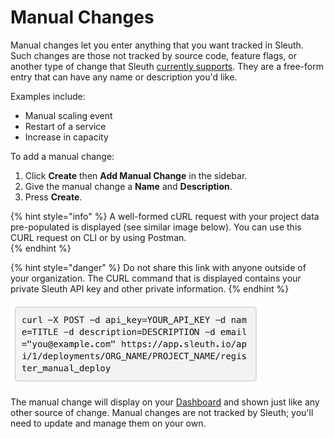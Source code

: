 # Manual Changes

Manual changes let you enter anything that you want tracked in Sleuth. Such changes are those not tracked by source code, feature flags, or another type of change that Sleuth [currently supports](about-integrations....md). They are a free-form entry that can have any name or description you'd like. 

Examples include: 

* Manual scaling event
* Restart of a service
* Increase in capacity

To add a manual change: 

1. Click **Create** then **Add Manual Change** in the sidebar. 
2. Give the manual change a **Name** and **Description**. 
3. Press **Create**. 

{% hint style="info" %}
A well-formed cURL request with your project data pre-populated is displayed \(see similar image below\). You can use this CURL request on CLI or by using Postman.  
{% endhint %}

{% hint style="danger" %}
Do not share this link with anyone outside of your organization. The CURL command that is displayed contains your private Sleuth API key and other private information. 
{% endhint %}

![cURL information in Add Manual Change page](../.gitbook/assets/curl_url_dialog.png)

The manual change will display on your [Dashboard](../dashboard.md) and shown just like any other source of change. Manual changes are not tracked by Sleuth; you'll need to update and manage them on your own. 

